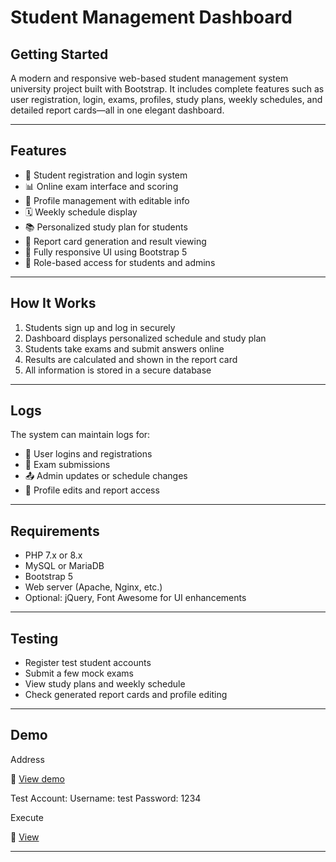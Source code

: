 # Student Management Dashboard

## Getting Started

A modern and responsive web-based student management system university project built with Bootstrap. It includes complete features such as user registration, login, exams, profiles, study plans, weekly schedules, and detailed report cards—all in one elegant dashboard.

---

## Features

- 📝 Student registration and login system
- 📊 Online exam interface and scoring
- 👤 Profile management with editable info
- 🗓️ Weekly schedule display
- 📚 Personalized study plan for students
- 🧾 Report card generation and result viewing
- 🎨 Fully responsive UI using Bootstrap 5
- 🔐 Role-based access for students and admins

---

## How It Works

1. Students sign up and log in securely
2. Dashboard displays personalized schedule and study plan
3. Students take exams and submit answers online
4. Results are calculated and shown in the report card
5. All information is stored in a secure database

---

## Logs

The system can maintain logs for:
- 📅 User logins and registrations
- 🧪 Exam submissions
- 📤 Admin updates or schedule changes
- 🧾 Profile edits and report access

---

## Requirements

- PHP 7.x or 8.x
- MySQL or MariaDB
- Bootstrap 5
- Web server (Apache, Nginx, etc.)
- Optional: jQuery, Font Awesome for UI enhancements

---

## Testing

- Register test student accounts
- Submit a few mock exams
- View study plans and weekly schedule
- Check generated report cards and profile editing

---

## Demo

Address

📎 [View demo](http://farnazboroumand.ir/stDashboard)

Test Account:
Username: test
Password: 1234

Execute

📎 [View](https://drive.google.com/file/d/1FSfWvOJmQpIsKHxG2Ojot4Sbc-vortMt/view?usp=sharing)

---


